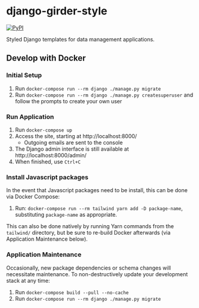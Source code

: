 # django-girder-style
[![PyPI](https://img.shields.io/pypi/v/django-girder-style)](https://pypi.org/project/django-girder-style/)

Styled Django templates for data management applications.

## Develop with Docker

### Initial Setup
1. Run `docker-compose run --rm django ./manage.py migrate`
2. Run `docker-compose run --rm django ./manage.py createsuperuser`
   and follow the prompts to create your own user

### Run Application
1. Run `docker-compose up`
2. Access the site, starting at http://localhost:8000/
   * Outgoing emails are sent to the console 
3. The Django admin interface is still available at http://localhost:8000/admin/
3. When finished, use `Ctrl+C`

### Install Javascript packages
In the event that Javascript packages need to be install, this can be done via Docker Compose:
1. Run: `docker-compose run --rm tailwind yarn add -D package-name`,
   substituting `package-name` as appropriate.

This can also be done natively by running Yarn commands from the `tailwind/` directory, but be sure
to re-build Docker afterwards (via Application Maintenance below).

### Application Maintenance
Occasionally, new package dependencies or schema changes will necessitate
maintenance. To non-destructively update your development stack at any time:
1. Run `docker-compose build --pull --no-cache`
2. Run `docker-compose run --rm django ./manage.py migrate`
